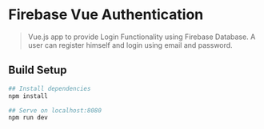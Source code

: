 # Firebase Vue Authentication

> Vue.js app to provide Login Functionality using Firebase Database. A user can register himself and login using email and password.

## Build Setup

``` bash
## Install dependencies
npm install

## Serve on localhost:8080
npm run dev
```
